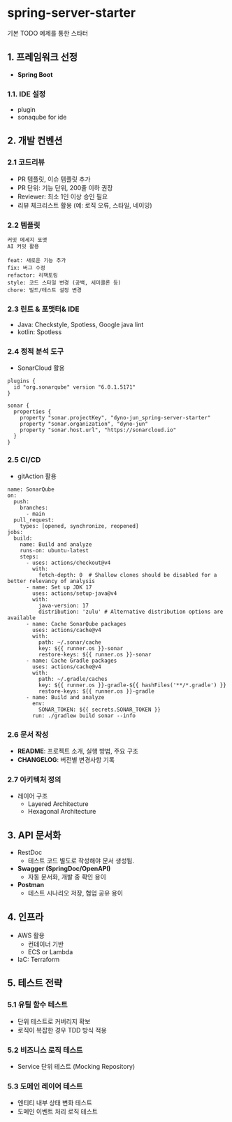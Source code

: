 # spring-server-starter
기본 TODO 예제를 통한 스타터


## 1. 프레임워크 선정
- **Spring Boot**

### 1.1. IDE 설정
- plugin
- sonaqube for ide


## 2. 개발 컨벤션

### 2.1 코드리뷰
- PR 템플릿, 이슈 템플릿 추가
- PR 단위: 기능 단위, 200줄 이하 권장
- Reviewer: 최소 1인 이상 승인 필요
- 리뷰 체크리스트 활용 (예: 로직 오류, 스타일, 네이밍)

### 2.2  템플릿

```jsx
커밋 메세지 포맷
AI 커밋 활용
```

```
feat: 새로운 기능 추가
fix: 버그 수정
refactor: 리팩토링
style: 코드 스타일 변경 (공백, 세미콜론 등)
chore: 빌드/테스트 설정 변경
```

### 2.3 린트 & 포맷터& IDE

- Java: Checkstyle, Spotless, Google java lint
- kotlin: Spotless

### 2.4 정적 분석 도구

- SonarCloud 활용

```
plugins {
  id "org.sonarqube" version "6.0.1.5171"
}

sonar {
  properties {
    property "sonar.projectKey", "dyno-jun_spring-server-starter"
    property "sonar.organization", "dyno-jun"
    property "sonar.host.url", "https://sonarcloud.io"
  }
}
```
### 2.5 CI/CD

- gitAction 활용
```
name: SonarQube
on:
  push:
    branches:
      - main
  pull_request:
    types: [opened, synchronize, reopened]
jobs:
  build:
    name: Build and analyze
    runs-on: ubuntu-latest
    steps:
      - uses: actions/checkout@v4
        with:
          fetch-depth: 0  # Shallow clones should be disabled for a better relevancy of analysis
      - name: Set up JDK 17
        uses: actions/setup-java@v4
        with:
          java-version: 17
          distribution: 'zulu' # Alternative distribution options are available
      - name: Cache SonarQube packages
        uses: actions/cache@v4
        with:
          path: ~/.sonar/cache
          key: ${{ runner.os }}-sonar
          restore-keys: ${{ runner.os }}-sonar
      - name: Cache Gradle packages
        uses: actions/cache@v4
        with:
          path: ~/.gradle/caches
          key: ${{ runner.os }}-gradle-${{ hashFiles('**/*.gradle') }}
          restore-keys: ${{ runner.os }}-gradle
      - name: Build and analyze
        env:
          SONAR_TOKEN: ${{ secrets.SONAR_TOKEN }}
        run: ./gradlew build sonar --info
```
### 2.6 문서 작성

- **README**: 프로젝트 소개, 실행 방법, 주요 구조
- **CHANGELOG**: 버전별 변경사항 기록

### 2.7 아키텍처 정의
- 레이어 구조
    - Layered Architecture
    - Hexagonal Architecture

## 3. API 문서화

- RestDoc
    - 테스트 코드 별도로 작성해야 문서 생성됨.
- **Swagger (SpringDoc/OpenAPI)**
    - 자동 문서화, 개발 중 확인 용이
- **Postman**
    - 테스트 시나리오 저장, 협업 공유 용이

## 4. 인프라
- AWS 활용
    - 컨테이너 기반
    - ECS or Lambda
- IaC: Terraform

## 5. 테스트 전략

### 5.1 유틸 함수 테스트

- 단위 테스트로 커버리지 확보
- 로직이 복잡한 경우 TDD 방식 적용

### 5.2 비즈니스 로직 테스트

- Service 단위 테스트 (Mocking Repository)

### 5.3 도메인 레이어 테스트

- 엔티티 내부 상태 변화 테스트
- 도메인 이벤트 처리 로직 테스트
